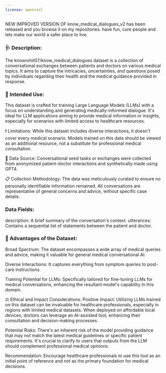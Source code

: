 ```yaml
---
license: openrail
---
```


NEW IMPROVED VERSION OF know_medical_dialogues_v2 has been released and you browse it on my repositories. have fun, cure people and lets make our world a safer place to live.
### 🩺 Description:
The knowrohit07/know_medical_dialogues dataset is a collection of conversational exchanges between patients and doctors on various medical topics. It aims to capture the intricacies, uncertainties, and questions posed by individuals regarding their health and the medical guidance provided in response.

### 🎯 Intended Use:
This dataset is crafted for training Large Language Models (LLMs) with a focus on understanding and generating medically-informed dialogue. It's ideal for LLM applications aiming to provide medical information or insights, especially for scenarios with limited access to healthcare resources.

❗ Limitations:
While this dataset includes diverse interactions, it doesn't cover every medical scenario. Models trained on this data should be viewed as an additional resource, not a substitute for professional medical consultation.

📌 Data Source:
Conversational seed tasks or exchanges were collected from anonymized patient-doctor interactions and synthetically made using GPT4.

📋 Collection Methodology:
The data was meticulously curated to ensure no personally identifiable information remained. All conversations are representative of general concerns and advice, without specific case details.

### Data Fields:
description: A brief summary of the conversation's context.
utterances: Contains a sequential list of statements between the patient and doctor.

### 🌟 Advantages of the Dataset:
Broad Spectrum: The dataset encompasses a wide array of medical queries and advice, making it valuable for general medical conversational AI.

Diverse Interactions: It captures everything from symptom queries to post-care instructions.

Training Potential for LLMs: Specifically tailored for fine-tuning LLMs for medical conversations, enhancing the resultant model's capability in this domain.

⚖️ Ethical and Impact Considerations:
Positive Impact: Utilizing LLMs trained on this dataset can be invaluable for healthcare professionals, especially in regions with limited medical datasets. When deployed on affordable local devices, doctors can leverage an AI-assisted tool, enhancing their consultation and decision-making processes.

Potential Risks: There's an inherent risk of the model providing guidance that may not match the latest medical guidelines or specific patient requirements. It's crucial to clarify to users that outputs from the LLM should complement professional medical opinions.

Recommendation: Encourage healthcare professionals to use this tool as an initial point of reference and not as the primary foundation for medical decisions.
